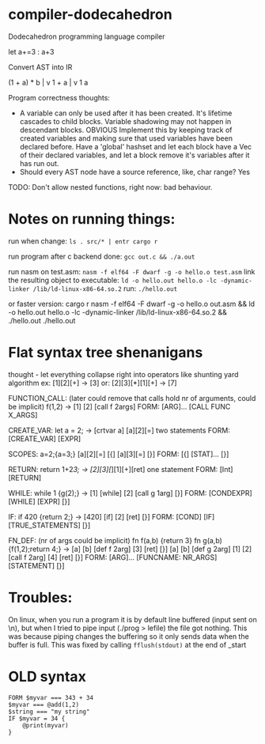 # compiler-dodecahedron
Dodecahedron programming language compiler

let a+=3 : a+3

Convert AST into IR

(1 + a) * b
    |
    v
    1 + a
     |
     v
    1
       a


Program correctness thoughts:
 - A variable can only be used after it has been created. It's lifetime cascades to child blocks. Variable shadowing may not happen in descendant blocks. OBVIOUS
   Implement this by keeping track of created variables and making sure that used variables have been declared before. Have a 'global' hashset and
   let each block have a Vec of their declared variables, and let a block remove it's variables after it has run out.
- Should every AST node have a source reference, like, char range? Yes

TODO: Don't allow nested functions, right now: bad behaviour.

# Notes on running things:
run when change: `ls . src/* | entr cargo r`

run program after c backend done:
    `gcc out.c && ./a.out`

run nasm on test.asm:
    `nasm -f elf64 -F dwarf -g -o hello.o test.asm`
link the resulting object to executable:
    `ld -o hello.out hello.o -lc -dynamic-linker /lib/ld-linux-x86-64.so.2`
run: `./hello.out`

or faster version:
cargo r
nasm -f elf64 -F dwarf -g -o hello.o out.asm && ld -o hello.out hello.o -lc -dynamic-linker /lib/ld-linux-x86-64.so.2 && ./hello.out
./hello.out

# Flat syntax tree shenanigans
thought - let everything collapse right into operators like shunting yard algorithm
ex: [1][2][+] -> [3]
or: [2][3][*][1][+] -> [7]

FUNCTION_CALL: (later could remove that calls hold nr of arguments, could be implicit)
f(1,2)
 -> [1] [2] [call f 2args]
 FORM: [ARG]... [CALL FUNC X_ARGS]

CREATE_VAR:
let a = 2;
 ->  [crtvar a] [a][2][=]           two statements
FORM: [CREATE_VAR] [EXPR]

SCOPES:
a=2;{a=3;}
[a][2][=] [{] [a][3][=] [}]
FORM: [{] [STAT]... [}]

RETURN:
return 1+2*3;
->   [2][3][*][1][+][ret]       one statement
FORM: [Int] [RETURN]

WHILE:
while 1 {g(2);}
->  [1] [while] [2] [call g 1arg] [}]
FORM: [CONDEXPR] [WHILE] [EXPR] [}]

IF:
if 420 {return 2;}
->    [420] [if] [2] [ret] [}]
FORM: [COND] [IF] [TRUE_STATEMENTS] [}]

FN_DEF: (nr of args could be implicit)
fn f(a,b) {return 3} fn g(a,b) {f(1,2);return 4;}
-> [a] [b] [def f 2arg] [3] [ret] [}]  [a] [b] [def g 2arg] [1] [2] [call f 2arg] [4] [ret] [}]
FORM: [ARG]... [FUNCNAME: NR_ARGS] [STATEMENT] [}]


# Troubles:
On linux, when you run a program it is by default line buffered (input sent on \n),
but when I tried to pipe input (./prog > lefile) the file got nothing.
This was because piping changes the buffering so it only sends data when the buffer is full.
This was fixed by calling `fflush(stdout)` at the end of _start

# OLD syntax
```
FORM $myvar === 343 + 34
$myvar === @add(1,2)
$string === "my string"
IF $myvar = 34 {
    @print(myvar)
}
```
